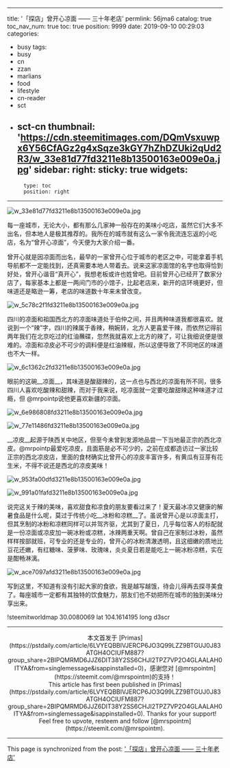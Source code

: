 
---
title: '「探店」曾开心凉面 —— 三十年老店'
permlink: 56jma6
catalog: true
toc_nav_num: true
toc: true
position: 9999
date: 2019-09-10 00:29:03
categories:
- busy
tags:
- busy
- cn
- zzan
- marlians
- food
- lifestyle
- cn-reader
- sct
- sct-cn
thumbnail: 'https://cdn.steemitimages.com/DQmVsxuwpx6Y56CfAGz2g4xSqze3kGY7hZhDZUki2qUd2R3/w_33e81d77fd3211e8b13500163e009e0a.jpg'
sidebar:
    right:
        sticky: true
widgets:
    -
        type: toc
        position: right
---


![w_33e81d77fd3211e8b13500163e009e0a.jpg](https://cdn.steemitimages.com/DQmVsxuwpx6Y56CfAGz2g4xSqze3kGY7hZhDZUki2qUd2R3/w_33e81d77fd3211e8b13500163e009e0a.jpg)

每一座城市，无论大小，都有那么几家神一般存在的美味小吃店，虽然它们大多不出名，但本地人是极其推荐的。我所在的城市就有这么一家令我流连忘返的小吃店，名为“曾开心凉面”，今天便为大家介绍一番。

曾开心就是因凉面而出名，最早的一家曾开心位于城市的老区之中，可能拿着手机导航都不一定能找到，还真需要本地人带着去。说来这家凉面馆的名字也取得恰到好处，曾开心谐音“真开心”，我想老板或许也姓曾吧。目前曾开心已经开了数家分店了，每家基本上都是一两间门市的小馆子，比起老店来，新开的店环境更好，但味道还是略逊一筹，老店的味道数十年来未曾改变。

![w_5c78c2f1fd3211e8b13500163e009e0a.jpg](https://cdn.steemitimages.com/DQmUhvNBE4Ho118EckWoSeXyVcYA4cBUBEMKv3SVTQg8L82/w_5c78c2f1fd3211e8b13500163e009e0a.jpg)

四川的凉面和祖国西北方的凉面味道处于伯仲之间，并且两种味道我都很喜欢。就说到一个“辣”字，四川的辣属于香辣，稍婉转，北方人更喜爱干辣，而依然记得前两年我们在北京吃过的红油蘸碟，忽然我就喜欢上北方的辣了，可让我细说便是很难的。凉面和凉皮必不可少的调料便是红油辣椒，所以这便导致了不同地区的味道也不大一样。

![w_6c1362c2fd3211e8b13500163e009e0a.jpg](https://cdn.steemitimages.com/DQmdERtksnPAxGiuKXDbTeFjKmevfytPaF3DJUKWXhP8wkz/w_6c1362c2fd3211e8b13500163e009e0a.jpg)

眼前的这碗__凉面__，其味道是酸甜辣的，这一点也与西北的凉面有所不同，很多四川人喜欢吃酸辣和甜辣，而对于我来说，吃凉面就一定要吃酸甜辣这种味道才过瘾，但 @mrpointp说他更喜欢新疆的凉面。

![w_6e986808fd3211e8b13500163e009e0a.jpg](https://cdn.steemitimages.com/DQmdjfJbNVUPiccokGiKtc6kTQEdPRu7sHizPRL7DbCgAq5/w_6e986808fd3211e8b13500163e009e0a.jpg)

![w_77e11486fd3211e8b13500163e009e0a.jpg](https://cdn.steemitimages.com/DQmSaiCkXJGJLJv9oQiXoBXmGtUi1v3tVQU1vnchzYwDE3R/w_77e11486fd3211e8b13500163e009e0a.jpg)

__凉皮__起源于陕西关中地区，但至今未曾到发源地品尝一下当地最正宗的西北凉皮。@mrpointp最爱吃凉皮，且面筋是必不可少的，之前在成都造访过一家比较正宗的西北凉皮店，里面的食材确实比曾开心的凉皮丰富许多，有黄瓜有豆芽有花生米，不得不说还是西北的凉皮美味！

![w_953fa00dfd3211e8b13500163e009e0a.jpg](https://cdn.steemitimages.com/DQmSLeiBtMFpoTWih4guqTgemLs156s2m63HEEFjtneN85t/w_953fa00dfd3211e8b13500163e009e0a.jpg)

![w_991a01fafd3211e8b13500163e009e0a.jpg](https://cdn.steemitimages.com/DQmNiXDYuWSNjmWWMxqxJMffTR5N5mQKJf4axaGaCdVt3XQ/w_991a01fafd3211e8b13500163e009e0a.jpg)

说完这关于辣的美味，喜欢甜食和凉食的朋友要看过来了！夏天最冰凉又健康的解暑食品是什么呢，莫过于传统小吃__冰粉和凉糕__了。虽说曾开心是以凉面主打，但其烹制的冰粉和凉糕同样可以并驾齐驱，尤其到了夏日，几乎每位客人的标配就是一份凉面或凉皮加一碗冰粉或凉糕，冰辣两重天啊。曾自己在家制过冰粉，虽然样样按部就班，可专业的还是专业的，曾开心的冰粉清澈透明，且这细嫩的质地比豆花还嫩，有红糖味、菠萝味、玫瑰味，炎炎夏日若是能吃上一碗冰粉凉糕，实在是酣畅淋漓。

![w_ace7097afd3211e8b13500163e009e0a.jpg](https://cdn.steemitimages.com/DQmexinWRGvo5wpKfgS1uzUVRGzzz9WfKSraXHukQsHpGA2/w_ace7097afd3211e8b13500163e009e0a.jpg)

写到这里，不知道有没有引起大家的食欲，我是越写越饿，待会儿得再去探寻美食了。每座城市一定都有其独特的饮食魅力，朋友们也不妨把所在城市的独到美味分享出来。

!steemitworldmap 30.0080069 lat 104.1614195 long d3scr

---

<center>本文首发于 [Primas](https://pstdaily.com/article/6LVYEQBBIVJERCP6JO3Q99LZZ9BTGUJ0J83ATGH4OCIUFM887?group_share=2BIPQMRMD6JJZ6DIT38Y2SS6CHJI2TPZ7VP2O4GLAALAH0ITYA&from=singlemessage&isappinstalled=0)，感谢您对 [@mrspointm](https://steemit.com/@mrspointm)的支持！</center>

<center>This article has first been published in [Primas](https://pstdaily.com/article/6LVYEQBBIVJERCP6JO3Q99LZZ9BTGUJ0J83ATGH4OCIUFM887?group_share=2BIPQMRMD6JJZ6DIT38Y2SS6CHJI2TPZ7VP2O4GLAALAH0ITYA&from=singlemessage&isappinstalled=0). Thanks for your support! Feel free to upvote, resteem and follow [@mrspointm](https://steemit.com/@mrspointm).</center>

- - -

This page is synchronized from the post: ['「探店」曾开心凉面 —— 三十年老店'](https://steemit.com/@mrspointm/56jma6)
